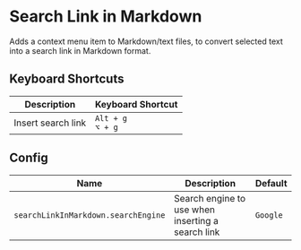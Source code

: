 # Search Link in Markdown

Adds a context menu item to Markdown/text files, to convert selected text into a search link in Markdown format.

## Keyboard Shortcuts

| Description | Keyboard Shortcut |
| --- | --- |
| Insert search link | `Alt + g`<br>`⌥ + g` |

## Config

| Name | Description | Default |
| --- | --- | --- |
| `searchLinkInMarkdown.searchEngine` | Search engine to use when inserting a search link | `Google` |

